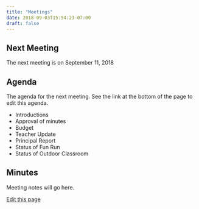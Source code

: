 ```yaml
---
title: "Meetings"
date: 2018-09-03T15:54:23-07:00
draft: false
---
```


## Next Meeting

The next meeting is on September 11, 2018

## Agenda

The agenda for the next meeting. See the link at the bottom of the page to edit this agenda.

- Introductions
- Approval of minutes
- Budget
- Teacher Update
- Principal Report
- Status of Fun Run
- Status of Outdoor Classroom

## Minutes

Meeting notes will go here.

[Edit this page](https://github.com/seaviewpta/seaviewpta_com/edit/master/content/blogs/meetings.md)
